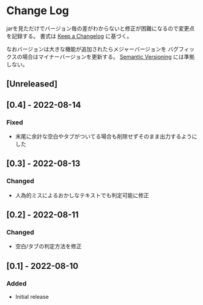 # Change Log
jarを見ただけでバージョン毎の差がわからないと修正が困難になるので変更点を記録する。
書式は [Keep a Changelog](http://keepachangelog.com/) に基づく。

なおバージョンは大きな機能が追加されたらメジャーバージョンを
バグフィックスの場合はマイナーバージョンを更新する。
[Semantic Versioning](http://semver.org/) には準拠しない。

## [Unreleased]

## [0.4] - 2022-08-14
### Fixed
- 末尾に余計な空白やタブがついてる場合も削除せずそのまま出力するようにした

## [0.3] - 2022-08-13
### Changed
- 人為的ミスによるおかしなテキストでも判定可能に修正

## [0.2] - 2022-08-11
### Changed
- 空白/タブの判定方法を修正

## [0.1] - 2022-08-10
### Added
- Initial release
